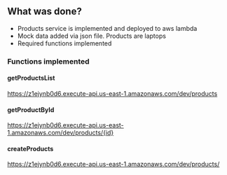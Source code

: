 ## What was done?

- Products service is implemented and deployed to aws lambda
- Mock data added via json file. Products are laptops
- Required functions implemented

### Functions implemented

#### getProductsList

https://z1ejynb0d6.execute-api.us-east-1.amazonaws.com/dev/products

#### getProductById

https://z1ejynb0d6.execute-api.us-east-1.amazonaws.com/dev/products/{id}

#### createProducts

https://z1ejynb0d6.execute-api.us-east-1.amazonaws.com/dev/products/
